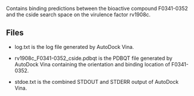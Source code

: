Contains binding predictions between the bioactive compound F0341-0352 and the cside search space on the virulence factor rv1908c.

## Files

- log.txt is the log file generated by AutoDock Vina.

- rv1908c_F0341-0352_cside.pdbqt is the PDBQT file generated by AutoDock Vina containing the orientation and binding location of F0341-0352.

- stdoe.txt is the combined STDOUT and STDERR output of AutoDock Vina.

